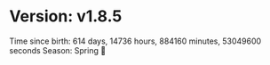 # Version: v1.8.5
Time since birth: 614 days, 14736 hours, 884160 minutes, 53049600 seconds
Season: Spring 🌸
